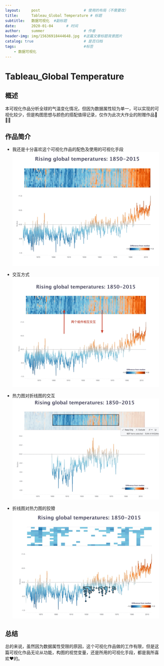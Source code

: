 ```yaml
---
layout:     post   				    # 使用的布局（不需要改）
title:      Tableau_Global Temperature # 标题 
subtitle:   数据可视化  #副标题
date:       2020-01-04		# 时间
author:     summer					# 作者
header-img: img/15636918444648.jpg 	#这篇文章标题背景图片
catalog: true 						# 是否归档
tags:								#标签
    - 数据可视化
---
```


#  Tableau_Global Temperature
## 概述
本可视化作品分析全球的气温变化情况，但因为数据属性较为单一，可以实现的可视化较少，但是构图思想与颜色的搭配值得记录，仅作为此次大作业的附赠作品🥳🥳🥳
## 作品简介
- 我还是十分喜欢这个可视化作品的配色及使用的可视化手段
![-w919](/img/blog_img/15781087504417.jpg)

- 交互方式
![-w966](/img/blog_img/15781093626752.jpg)

- 热力图对折线图的交互
![-w962](/img/blog_img/15781094208045.jpg)

- 折线图对热力图的狡猾
![-w931](/img/blog_img/15781095585592.jpg)


## 总结
总的来说，虽然因为数据属性受限的原因，这个可视化作品做的工作有限，但是这篇可视化作品无论从功能，构图的视觉变量，还是所用的可视化手段，都是我所喜欢❤️的。